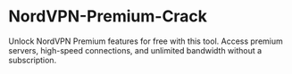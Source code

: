 # NordVPN-Premium-Crack
Unlock NordVPN Premium features for free with this tool. Access premium servers, high-speed connections, and unlimited bandwidth without a subscription.
